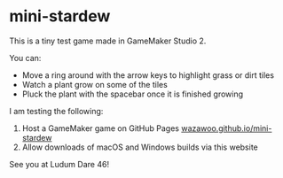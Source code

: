 # mini-stardew

This is a tiny test game made in GameMaker Studio 2.

You can:
* Move a ring around with the arrow keys to highlight grass or dirt tiles
* Watch a plant grow on some of the tiles
* Pluck the plant with the spacebar once it is finished growing

I am testing the following:
1. Host a GameMaker game on GitHub Pages [wazawoo.github.io/mini-stardew](https://wazawoo.github.io/mini-stardew/)
2. Allow downloads of macOS and Windows builds via this website

See you at Ludum Dare 46!
